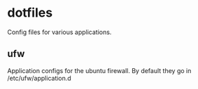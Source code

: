 # dotfiles
Config files for various applications.

## ufw
Application configs for the ubuntu firewall.
By default they go in /etc/ufw/application.d
